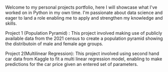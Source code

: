 Welcome to my personal projects portfolio, here I will showcase what I've worked on in Python in my own time. I'm passionate about data science and eager to land a role enabling me to apply and strengthen my knowledge and skills.

Project 1 (Population Pyramid) :
  This project involved making use of publicly available data from the 2021 census to create a population pyramid showing the distributoin of male and female age groups. 

Project 2(Multilinear Regression):
  This project involved using second hand car data from Kaggle to fit a multi linear regression model, enabling to make predictions for the car price given an entered set of parameters.
